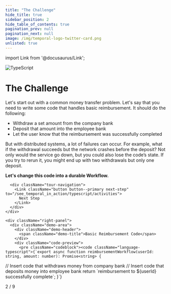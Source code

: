 ```yaml
---
title: "The Challenge"
hide_title: true
sidebar_position: 2
hide_table_of_contents: true
pagination_prev: null
pagination_next: null
image: /img/temporal-logo-twitter-card.png
unlisted: true
---
```


import Link from '@docusaurus/Link';

<div className="temporal-tour-container">
  <div className="sdk-logo">
    <img src="/img/sdk-icons/sdk-typescript.svg" alt="TypeScript" />
  </div>
  
  <div className="content-area">
    <div className="left-panel">
      <div className="tour-header">
        <h1>The Challenge</h1>
        <div className="content-text">
          <p>Let's start out with a common money transfer problem. Let's say that you need to write some code that handles basic reimbursement. It should do the following:</p>
          <ul>
            <li>Withdraw a set amount from the company bank</li>
            <li>Deposit that amount into the employee bank</li>
            <li>Let the user know that the reimbursement was successfully completed</li>
          </ul>
          <p>But with distributed systems, a lot of failures can occur. For example, what if the withdrawal succeeds but the network crashes before the deposit? Not only would the service go down, but you could also lose the code’s state. If you try to rerun it, you might end up with two withdrawals but only one deposit.</p>
          <p><strong>Let's change this code into a durable Workflow.</strong></p>
        </div>
      </div>
      
      <div className="tour-navigation">
        <Link className="button button--primary next-step" to="/see_temporal_in_action/typescript/activities">
          Next Step
        </Link>
      </div>
    </div>
    
    <div className="right-panel">
      <div className="demo-area">
        <div className="demo-header">
          <span className="demo-title">Basic Reimbursement Code</span>
        </div>
        <div className="code-preview">
          <pre className="codeblock"><code className="language-typescript">{`export async function reimbursementWorkflow(userId: string, amount: number): Promise<string> {
  // Insert code that withdraws money from company bank
  // Insert code that deposits money into employee bank
  return \`reimbursement to \${userId} successfully complete\`;
}`}</code></pre>
        </div>
      </div>
    </div>
  </div>
  
  <div className="step-navigation">
    <div className="step-indicator">2 / 9</div>
  </div>
</div>

<style jsx>{`
  .temporal-tour-container {
    min-height: 100vh;
    background: radial-gradient(ellipse at top, #1e1b4b 0%, #0f0f23 70%);
    position: relative;
    color: white;
    overflow: hidden;
  }
  
  .temporal-tour-container::before {
    display: none;
  }
  
  @keyframes twinkle {
    0%, 100% { opacity: 0.3; }
    50% { opacity: 1; }
  }
  
  .temporal-tour-container > * {
    position: relative;
    z-index: 2;
  }
  
  .sdk-logo {
    position: absolute;
    top: 2rem;
    right: 2rem;
    width: 48px;
    height: 48px;
    z-index: 10;
  }
  
  .sdk-logo img {
    width: 100%;
    height: 100%;
    object-fit: contain;
  }
  
  .content-area {
    display: flex;
    min-height: 100vh;
  }
  
  .left-panel {
    width: 40%;
    padding: 2rem;
    display: flex;
    flex-direction: column;
    justify-content: center;
  }
  
  .right-panel {
    width: 60%;
    display: flex;
    align-items: center;
    justify-content: center;
    padding: 2rem;
  }
  
  .tour-header h1 {
    font-size: 2.5rem;
    font-weight: 700;
    margin-bottom: 2rem;
    color: white;
    letter-spacing: -0.025em;
    font-family: 'Inter', -apple-system, BlinkMacSystemFont, sans-serif;
  }
  
  .content-text {
    font-size: 1.125rem;
    color: rgba(255, 255, 255, 0.9);
    line-height: 1.7;
    margin-bottom: 3rem;
    font-family: 'Inter', -apple-system, BlinkMacSystemFont, sans-serif;
  }
  
  .content-text p {
    margin-bottom: 1.5rem;
  }
  
  .content-text ul {
    margin: 1.5rem 0;
    padding-left: 1.5rem;
  }
  
  .content-text li {
    margin-bottom: 0.75rem;
    color: rgba(255, 255, 255, 0.8);
  }
  
  .content-text strong {
    color: #8b5cf6;
    font-weight: 600;
  }
  
  .tour-navigation {
    margin-bottom: 6rem;
  }
  
  .next-step {
    background: linear-gradient(135deg, #8b5cf6, #7c3aed) !important;
    border: none !important;
    padding: 0.75rem 1.5rem !important;
    font-size: 1rem !important;
    font-weight: 600 !important;
    border-radius: 8px !important;
    box-shadow: 0 4px 15px rgba(139, 92, 246, 0.4) !important;
    transition: all 0.3s cubic-bezier(0.4, 0, 0.2, 1) !important;
    font-family: 'Inter', -apple-system, BlinkMacSystemFont, sans-serif !important;
    text-transform: none !important;
    letter-spacing: 0 !important;
  }
  
  .next-step:hover {
    background: linear-gradient(135deg, #7c3aed, #6d28d9) !important;
    transform: translateY(-2px) !important;
    box-shadow: 0 8px 25px rgba(139, 92, 246, 0.6) !important;
  }
  
  .demo-area {
    max-width: none;
    width: 100%;
    margin: 0;
  }
  
  .demo-header {
    padding: 1rem 1.5rem;
    border-bottom: 1px solid rgba(255, 255, 255, 0.1);
    background: rgba(255, 255, 255, 0.05);
    border-radius: 12px 12px 0 0;
  }
  
  .demo-title {
    font-size: 0.875rem;
    color: rgba(255, 255, 255, 0.8);
    font-family: 'Inter', -apple-system, BlinkMacSystemFont, sans-serif;
    font-weight: 500;
  }
  
  .code-preview {
    padding: pre;
  }

  .codeblock {
    padding: 1rem;
  }
  
  .code-preview pre {
    padding: 1.5rem;
    margin: 0;
    font-family: 'Fira Code', 'Monaco', 'Consolas', monospace;
    font-size: 0.9rem;
    line-height: 1.6;
    color: #e2e8f0;
    background: none;
    white-space: pre;
    scrollbar-width: thin;
    scrollbar-color: rgba(139, 92, 246, 0.5) rgba(255, 255, 255, 0.1);
    overflow-x: auto;
  }

  /* Always show scrollbar for code blocks */
  .code-preview pre::-webkit-scrollbar {
    height: 8px;
    background: rgba(255, 255, 255, 0.1);
  }

  .code-preview pre::-webkit-scrollbar-track {
    background: rgba(255, 255, 255, 0.05);
    border-radius: 4px;
  }

  .code-preview pre::-webkit-scrollbar-thumb {
    background: rgba(139, 92, 246, 0.5);
    border-radius: 4px;
  }

  .code-preview pre::-webkit-scrollbar-thumb:hover {
    background: rgba(139, 92, 246, 0.7);
  }

  
  .code-preview code {
    background: none;
    padding: 0;
    color: inherit;
  }
  
  /* Typescript Syntax Highlighting */
  .language-typescript .token.keyword {
    color: #c792ea;
    font-weight: 500;
  }
  
  .language-typescript .token.function {
    color: #82aaff;
  }
  
  .language-typescript .token.string {
    color: #c3e88d;
  }
  
  .language-typescript .token.comment {
    color: #546e7a;
    font-style: italic;
  }
  
  .language-typescript .token.operator {
    color: #89ddff;
  }
  
  .language-typescript .token.punctuation {
    color: #89ddff;
  }
  
  .language-typescript .token.property {
    color: #f07178;
  }
  
  .language-typescript .token.number {
    color: #f78c6c;
  }
  
  .language-typescript .token.parameter {
    color: #ffcb6b;
  }
  
  .step-navigation {
    position: absolute;
    bottom: 2rem;
    left: 2rem;
    display: flex;
    align-items: center;
    gap: 1rem;
  }
  .step-nav-button {
    width: 40px;
    height: 40px;
    border-radius: 8px;
    background: rgba(255, 255, 255, 0.1);
    border: 1px solid rgba(255, 255, 255, 0.2);
    display: flex;
    align-items: center;
    justify-content: center;
    color: white;
    text-decoration: none;
    font-size: 0.875rem;
    font-weight: 500;
    transition: all 0.3s ease;
  }
  
  .step-nav-button:hover:not(.disabled) {
    background: rgba(255, 255, 255, 0.2);
    color: white;
    text-decoration: none;
  }
  .step-nav-button.disabled {
    opacity: 0.3;
    cursor: not-allowed;
  }
  .step-indicator {
    color: rgba(255, 255, 255, 0.6);
    font-size: 0.875rem;
    font-family: 'Courier New', monospace;
    font-weight: 500;
  }


  
  @media (max-width: 1024px) {
    .content-area {
      flex-direction: column;
    }
    
    .left-panel, .right-panel {
      width: 100%;
    }
    
    .left-panel {
      padding: 2rem 1rem;
    }
    
    .right-panel {
      width: 70%;
    }
    
    .sdk-logo {
      top: 1rem;
      right: 1rem;
      width: 40px;
      height: 40px;
    }
    
    .tour-header h1 {
      font-size: 2rem;
    }
    
    .step-navigation {
      position: static;
      justify-content: center;
      padding: 1rem;
      margin-top: 2rem;
    }
`}</style>

